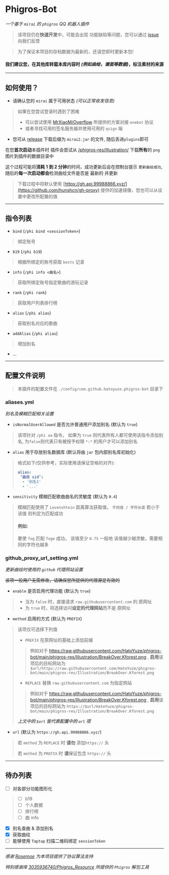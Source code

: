 # Phigros-Bot

*一个基于 `mirai` 的 `phigros` QQ 机器人插件*

> 该项目仍在**快速开发**中，可能会出现 功能缺陷等问题，您可以通过 [issue](https://github.com/HatoYuze/phigros-bot/issues) 向我们反馈

> 为了保证本项目的存档数据为最新的，还请您即时更新本包!

#### 我们建议您，在其他库转载本库内容时 _(例如曲绘，谱面等数据)_，标注素材的来源

---

## 如何使用？
- 请确认您的 `mirai` 属于可用状态 _(可以正常收发信息)_
> 如果在您尝试登录时遇到了困难 
> - 可以尝试使用 [MrXiaoM/Overflow](https://github.com/MrXiaoM/Overflow) 所提供的方案对接 `onebot` 协议
> - 或者寻找可用的签名服务器并使用可用的 `qsign` 端
- 您可从 [release](https://github.com/HatoYuze/phigros-bot/releases) 下载后缀为 `mirai2.jar` 的文件, 
随后丢进`plugins`即可

在您**首次启动**本插件时
插件会尝试从 [/phigros-res/Illustration/](https://github.com/HatoYuze/phigros-bot/tree/main/phigros-res/Illustration) 下载**所有**的 `png` 图片到插件的数据目录中

这个过程可能将**消耗 1 到 2 分钟**的时间，成功更新后会在控制台提示 `更新曲绘成功`, 随后的**每一次启动都会**检测曲绘文件是否是 最新的 并更新

> 下载过程中将默认使用 [https://gh.api.99988866.xyz/](https://github.com/hunshcn/gh-proxy) 提供的加速镜像，您也可以从设置中更改所配置的值


---

## 指令列表
- `bind` (`/phi bind <sessionToken>`)
> 绑定账号
- `b19` (`/phi b19`)
> 根据所绑定的账号获取 `bests` 记录
- `info` (`/phi info <曲名>`)
> 获取所绑定账号指定歌曲的游玩记录
- `rank` (`/phi rank`)
> 获取用户列表排行榜
- `alias` (`/phi alias`)
> 获取别名对应的歌曲
- `addAlias` (`/phi alias`)
> 增加别名
- ...
---

## 配置文件说明

> 本插件的配置文件在 `./config/com.github.hatoyuze.phigros-bot` 目录下

### aliases.yml
*别名及模糊匹配相关设置*

- `isNormalUserAllowed` 是否允许普通用户添加别名 (默认为 `true`)
> 该项针对 `/phi aa` 指令，
>   如果为 `true` 则代表所有人都可使用该指令添加别名, 为`false`则代表只有被授予权限 `*:*` 的用户才可以添加别名

- `alias` 用于存放别名数据库 (默认将由 `jar` 包内部别名库初始化)
> 格式如下(仅供参考，实际使用请保证空格的对齐):
> ```yaml
> alias:
>  ‘曲目 sid’:
>   - '别名1'
>   - '...'
> ```

- `sensitivity` 模糊匹配歌曲曲名的灵敏度 (默认为 `0.4`)
> 模糊匹配使用了 `Levenshtein` 距离算法获取值， `不同值 / 字符长度` 若小于 该值 则判定为匹配成功
>  #### 例如:
>   要使 `fog` 匹配 `foge` 成功， 该值至少 `0.75`
>    一般地 该值越少越灵敏，需要相同的字符也越多

### github_proxy_url_setting.yml
*更新曲绘时使用的 `github` 代理网站设置*

~~该项一般用户无需修改，请确保您所提供的代理源是有效的~~

- `enable` 是否启用代理功能 (默认为 `true`)
> - 当为 `false` 时，直接请求 `raw.githubusercontent.com` 的 原网址
> - 为 `true` 时，将选择访问**设定的代理网站**而不是 原网址

- `method` 启用的方式 (默认为 `PREFIX`)
> 该项仅可选择下列值
> - `PREFIX` 在原网址的基础上添加前缀
> 
> > 例如对于 https://raw.githubusercontent.com/HatoYuze/phigros-bot/main/phigros-res/Illustration/BreakOver.Kforest.png ,  **启用**该项后的目标网站为
> > `$url/https://raw.githubusercontent.com/HatoYuze/phigros-bot/main/phigros-res/Illustration/BreakOver.Kforest.png`
> 
> - `REPLACE` 替换 `raw.githubusercontent.com` 为指定网站
> > 例如对于 https://raw.githubusercontent.com/HatoYuze/phigros-bot/main/phigros-res/Illustration/BreakOver.Kforest.png ,  **启用**该项后的目标网站为
> > `https://$url/HatoYuze/phigros-bot/main/phigros-res/Illustration/BreakOver.Kforest.png`
> 
>***上文中的 `$url` 皆代表配置中的 `url` 项***

- `url` (默认为 `https://gh.api.99988866.xyz/`)
> 若 `method` 为 `REPLACE` 时 **请勿** 添加`https://` 头
> 
> 若 `method` 为 `PREFIX` 时 **请**保证包含 `https://` 头

---

## 待办列表
- [ ] 对各部分功能图形化
> - [ ] b19
> - [ ] 个人数据
> - [ ] 排行榜
> - [ ] 曲 info
- [x] 别名查曲 & 添加别名
- [x] 获取曲绘
- [ ] 能够使用 `Taptap` 扫描二维码绑定 `sessionToken`

---

_感谢 [Rosemoe](https://github.com/Rosemoe) 为本项目提供了协议算法支持_

_特别感谢库 [3035936740/Phigros_Resource](https://github.com/3035936740/Phigros_Resource) 所提供的 `Phigros` 解包工具_
